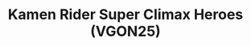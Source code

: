 ---
title: "Kamen Rider Super Climax Heroes (VGON25)"
permalink: /events/vgon25/krsch
game: "KRSCH"
game_name: "Kamen Rider Super Climax Heroes"
event: "Vortex Gallery Online 2025"
layout: vgon25/game
---